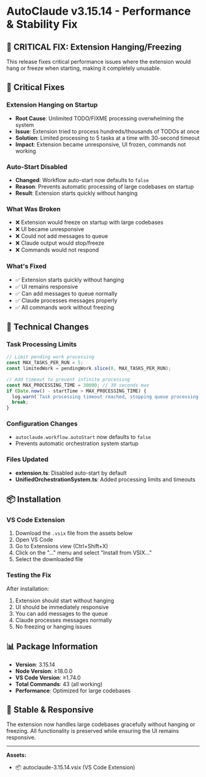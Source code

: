# AutoClaude v3.15.14 - Performance & Stability Fix

## 🚨 CRITICAL FIX: Extension Hanging/Freezing

This release fixes critical performance issues where the extension would hang or freeze when starting, making it completely unusable.

## 🐛 Critical Fixes

### Extension Hanging on Startup
- **Root Cause**: Unlimited TODO/FIXME processing overwhelming the system
- **Issue**: Extension tried to process hundreds/thousands of TODOs at once
- **Solution**: Limited processing to 5 tasks at a time with 30-second timeout
- **Impact**: Extension became unresponsive, UI frozen, commands not working

### Auto-Start Disabled
- **Changed**: Workflow auto-start now defaults to `false`
- **Reason**: Prevents automatic processing of large codebases on startup
- **Result**: Extension starts quickly without hanging

### What Was Broken
- ❌ Extension would freeze on startup with large codebases
- ❌ UI became unresponsive
- ❌ Could not add messages to queue
- ❌ Claude output would stop/freeze
- ❌ Commands would not respond

### What's Fixed
- ✅ Extension starts quickly without hanging
- ✅ UI remains responsive
- ✅ Can add messages to queue normally
- ✅ Claude processes messages properly
- ✅ All commands work without freezing

## 🔧 Technical Changes

### Task Processing Limits
```typescript
// Limit pending work processing
const MAX_TASKS_PER_RUN = 5;
const limitedWork = pendingWork.slice(0, MAX_TASKS_PER_RUN);

// Add timeout to prevent infinite processing
const MAX_PROCESSING_TIME = 30000; // 30 seconds max
if (Date.now() - startTime > MAX_PROCESSING_TIME) {
  log.warn(`Task processing timeout reached, stopping queue processing`);
  break;
}
```

### Configuration Changes
- `autoclaude.workflow.autoStart` now defaults to `false`
- Prevents automatic orchestration system startup

### Files Updated
- **extension.ts**: Disabled auto-start by default
- **UnifiedOrchestrationSystem.ts**: Added processing limits and timeouts

## 📦 Installation

### VS Code Extension
1. Download the `.vsix` file from the assets below
2. Open VS Code
3. Go to Extensions view (Ctrl+Shift+X)
4. Click on the "..." menu and select "Install from VSIX..."
5. Select the downloaded file

### Testing the Fix
After installation:
1. Extension should start without hanging
2. UI should be immediately responsive
3. You can add messages to the queue
4. Claude processes messages normally
5. No freezing or hanging issues

## 📊 Package Information

- **Version**: 3.15.14
- **Node Version**: ≥18.0.0
- **VS Code Version**: ≥1.74.0
- **Total Commands**: 43 (all working)
- **Performance**: Optimized for large codebases

## 🎉 Stable & Responsive

The extension now handles large codebases gracefully without hanging or freezing. All functionality is preserved while ensuring the UI remains responsive.

---

**Assets:**
- 📦 autoclaude-3.15.14.vsix (VS Code Extension)